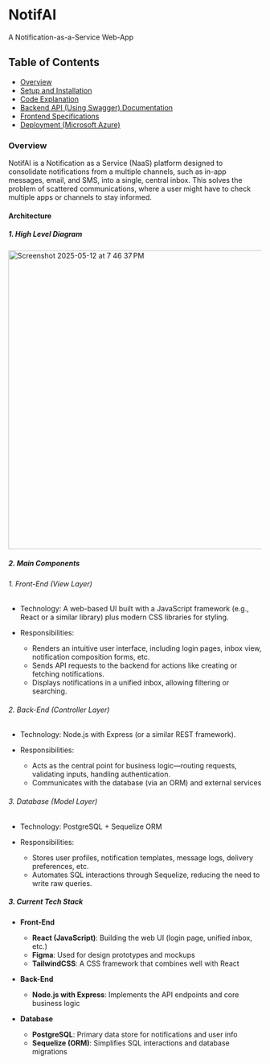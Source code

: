 # NotifAI

A Notification-as-a-Service Web-App

## Table of Contents
- [Overview](./README.md#Overview)
- [Setup and Installation](./documentation/setup.md)
- [Code Explanation](./documentation/code_explanation.md)
- [Backend API (Using Swagger) Documentation](./documentation/backend_api.md)
- [Frontend Specifications](./documentation/frontend_specs.md)
- [Deployment (Microsoft Azure)](./documentation/deployment.md)

### Overview

NotifAI is a Notification as a Service (NaaS) platform designed to consolidate notifications from a multiple channels, such as in-app messages, email, and SMS, into a single, central inbox. This solves the problem of scattered communications, where a user might have to check multiple apps or channels to stay informed. 

#### Architecture

##### 1. High Level Diagram

<img width="594" alt="Screenshot 2025-05-12 at 7 46 37 PM" src="https://github.com/user-attachments/assets/583d248c-8fa7-47b8-b598-20ba2db6d581" />

##### 2. Main Components

###### 1. Front-End (View Layer)
- Technology: A web-based UI built with a JavaScript framework (e.g., React or a similar library) plus modern CSS libraries for styling.

- Responsibilities:
    - Renders an intuitive user interface, including login pages, inbox view, notification composition forms, etc.
    - Sends API requests to the backend for actions like creating or fetching notifications.
    - Displays notifications in a unified inbox, allowing filtering or searching.

###### 2. Back-End (Controller Layer)
- Technology: Node.js with Express (or a similar REST framework).

- Responsibilities:
    - Acts as the central point for business logic—routing requests, validating inputs, handling authentication.
    - Communicates with the database (via an ORM) and external services

###### 3. Database (Model Layer)
- Technology: PostgreSQL + Sequelize ORM

- Responsibilities:
    - Stores user profiles, notification templates, message logs, delivery preferences, etc.
    - Automates SQL interactions through Sequelize, reducing the need to write raw queries.

##### 3. Current Tech Stack

- **Front-End**  
  - **React (JavaScript)**: Building the web UI (login page, unified inbox, etc.)  
  - **Figma**: Used for design prototypes and mockups
  - **TailwindCSS**: A CSS framework that combines well with React  

- **Back-End**  
  - **Node.js with Express**: Implements the API endpoints and core business logic   

- **Database**  
  - **PostgreSQL**: Primary data store for notifications and user info  
  - **Sequelize (ORM)**: Simplifies SQL interactions and database migrations  
